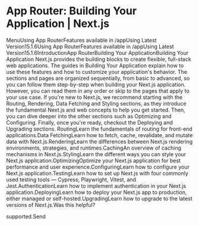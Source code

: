 # App Router: Building Your Application | Next.js

<p>MenuUsing App RouterFeatures available in /appUsing Latest Version15.1.6Using App RouterFeatures available in /appUsing Latest Version15.1.6IntroductionApp RouterBuilding Your ApplicationBuilding Your Application
Next.js provides the building blocks to create flexible, full-stack web applications. The guides in Building Your Application explain how to use these features and how to customize your application's behavior.
The sections and pages are organized sequentially, from basic to advanced, so you can follow them step-by-step when building your Next.js application. However, you can read them in any order or skip to the pages that apply to your use case.
If you're new to Next.js, we recommend starting with the Routing, Rendering, Data Fetching and Styling sections, as they introduce the fundamental Next.js and web concepts to help you get started. Then, you can dive deeper into the other sections such as Optimizing and Configuring. Finally, once you're ready, checkout the Deploying and Upgrading sections.
RoutingLearn the fundamentals of routing for front-end applications.Data FetchingLearn how to fetch, cache, revalidate, and mutate data with Next.js.RenderingLearn the differences between Next.js rendering environments, strategies, and runtimes.CachingAn overview of caching mechanisms in Next.js.StylingLearn the different ways you can style your Next.js application.OptimizingOptimize your Next.js application for best performance and user experience.ConfiguringLearn how to configure your Next.js application.TestingLearn how to set up Next.js with four commonly used testing tools — Cypress, Playwright, Vitest, and Jest.AuthenticationLearn how to implement authentication in your Next.js application.DeployingLearn how to deploy your Next.js app to production, either managed or self-hosted.UpgradingLearn how to upgrade to the latest versions of Next.js.Was this helpful?</p>
<p>supported.Send</p>

